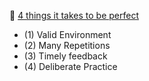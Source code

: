 🥊  [4 things it takes to be perfect](https://youtu.be/5eW6Eagr9XA)
- (1) Valid Environment
- (2) Many Repetitions
- (3) Timely feedback
- (4) Deliberate Practice
